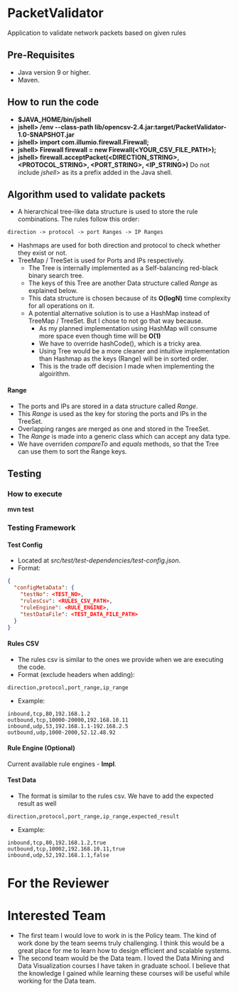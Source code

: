 # PacketValidator
Application to validate network packets based on given rules

## Pre-Requisites
* Java version 9 or higher.
* Maven.

## How to run the code
* **$JAVA_HOME/bin/jshell**
* **jshell> /env --class-path lib/opencsv-2.4.jar:target/PacketValidator-1.0-SNAPSHOT.jar**
* **jshell> import com.illumio.firewall.Firewall;**
* **jshell> Firewall firewall = new Firewall(<YOUR_CSV_FILE_PATH>);**
* **jshell> firewall.acceptPacket(<DIRECTION_STRING>, <PROTOCOL_STRING>, <PORT_STRING>, <IP_STRING>)**
Do not include *jshell>* as its a prefix added in the Java shell.

## Algorithm used to validate packets
* A hierarchical tree-like data structure is used to store the rule combinations. The rules follow this order:
```code
direction -> protocol -> port Ranges -> IP Ranges
```
* Hashmaps are used for both direction and protocol to check whether they exist or not.
* TreeMap / TreeSet is used for Ports and IPs respectively.
  * The Tree is internally implemented as a Self-balancing red-black binary search tree. 
  * The keys of this Tree are another Data structure called *Range* as explained below.
  * This data structure is chosen because of its **O(logN)** time complexity for all operations on it.
  * A potential alternative solution is to use a HashMap instead of TreeMap / TreeSet. But I chose to not go that way because. 
    * As my planned implementation using HashMap will consume more space even though time will be **O(1)**
    * We have to override hashCode(), which is a tricky area. 
    * Using Tree would be a more cleaner and intuitive implementation than Hashmap as the keys (Range) will be in sorted order.
    * This is the trade off decision I made when implementing the algoirithm.

#### Range
* The ports and IPs are stored in a data structure called *Range*. 
* This *Range* is used as the key for storing the ports and IPs in the TreeSet.
* Overlapping ranges are merged as one and stored in the TreeSet.
* The *Range* is made into a generic class which can accept any data type. 
* We have overriden *compareTo* and *equals* methods, so that the Tree can use them to sort the Range keys.

## Testing

### How to execute
**mvn test**

### Testing Framework
#### Test Config
* Located at *src/test/test-dependencies/test-config.json*.
* Format:
```json
{
  "configMetaData": {
    "testNo": <TEST_NO>,
    "rulesCsv": <RULES_CSV_PATH>,
    "ruleEngine": <RULE_ENGINE>,
    "testDataFile": <TEST_DATA_FILE_PATH>
  }
}
```

#### Rules CSV
* The rules csv is similar to the ones we provide when we are executing the code.
* Format (exclude headers when adding):
```csv
direction,protocol,port_range,ip_range
```
* Example:
```csv
inbound,tcp,80,192.168.1.2
outbound,tcp,10000-20000,192.168.10.11
inbound,udp,53,192.168.1.1-192.168.2.5
outbound,udp,1000-2000,52.12.48.92
```

#### Rule Engine (Optional)

Current available rule engines - **Impl**.

#### Test Data
* The format is similar to the rules csv. We have to add the expected result as well
```csv
direction,protocol,port_range,ip_range,expected_result
```
* Example:
```csv
inbound,tcp,80,192.168.1.2,true
outbound,tcp,10002,192.168.10.11,true
inbound,udp,52,192.168.1.1,false
```

# For the Reviewer

# Interested Team
* The first team I would love to work in is the Policy team. The kind of work done by the team seems truly challenging. I think this would be a great place for me to learn how to design efficient and scalable systems.
* The second team would be the Data team. I loved the Data Mining and Data Visualization courses I have taken in graduate school. I believe that the knowledge I gained while learning these courses will be useful while working for the Data team.
